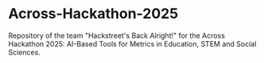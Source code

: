 # Across-Hackathon-2025
Repository of the team "Hackstreet's Back Alright!" for the Across Hackathon 2025: AI-Based Tools for Metrics in Education, STEM and Social Sciences.
